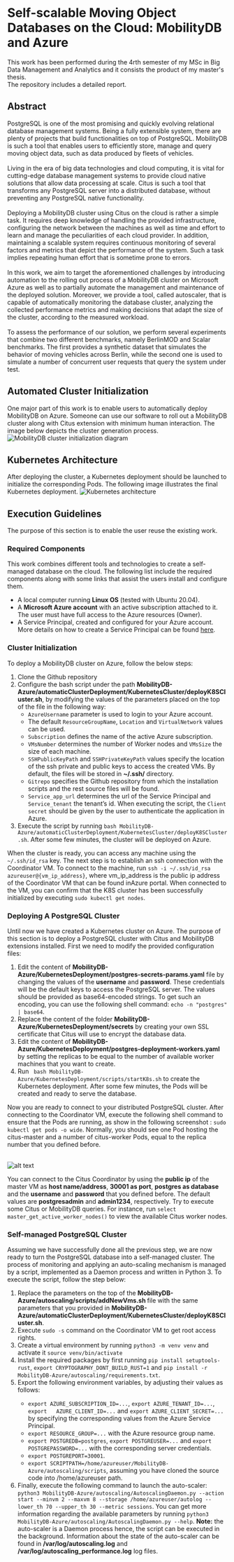 # Self-scalable Moving Object Databases on the Cloud: MobilityDB and Azure

This work has been performed during the 4rth semester of my MSc in Big Data Management and Analytics and it consists the product of my master's thesis. <br> The repository includes a detailed report.

## Abstract
PostgreSQL is one of the most promising and quickly evolving relational
database management systems. Being a fully extensible system, there are plenty of
projects that build functionalities on top of PostgreSQL. MobilityDB is such a tool
that enables users to efficiently store, manage and query moving object data, such
as data produced by fleets of vehicles. <br><br>
Living in the era of big data technologies and cloud computing, it is vital for
cutting-edge database management systems to provide cloud native solutions that
allow data processing at scale. Citus is such a tool that transforms any PostgreSQL
server into a distributed database, without preventing any PostgreSQL native functionality.<br><br>
Deploying a MobilityDB cluster using Citus on the cloud is rather a simple
task. It requires deep knowledge of handling the provided infrastructure, configuring
the network between the machines as well as time and effort to learn and
manage the peculiarities of each cloud provider. In addition, maintaining a scalable
system requires continuous monitoring of several factors and metrics that depict
the performance of the system. Such a task implies repeating human effort that is
sometime prone to errors.<br><br>
In this work, we aim to target the aforementioned challenges by introducing
automation to the rolling out process of a MobilityDB cluster on Microsoft Azure
as well as to partially automate the management and maintenance of the deployed
solution. Moreover, we provide a tool, called autoscaler, that is capable of automatically
monitoring the database cluster, analyzing the collected performance metrics
and making decisions that adapt the size of the cluster, according to the measured
workload.<br><br>
To assess the performance of our solution, we perform several experiments that
combine two different benchmarks, namely BerlinMOD and Scalar benchmarks.
The first provides a synthetic dataset that simulates the behavior of moving vehicles
across Berlin, while the second one is used to simulate a number of concurrent
user requests that query the system under test.

## Automated Cluster Initialization
One major part of this work is to enable users to automatically deploy MobilityDB on Azure. Someone can use our software to roll out a MobilityDB cluster along with Citus extension with minimum human interaction. The image below depicts the cluster generation process.
![MobilityDB cluster initialization diagram](readme_images/automaticClusterGeneration.svg)

## Kubernetes Architecture
After deploying the cluster, a Kubernetes deployment should be launched to initialize the corresponding Pods. The following image illustrates the final Kubernetes deployment.
![Kubernetes architecture](readme_images/K8S_Architecture-slides_version.jpg)

## Execution Guidelines

The purpose of this section is to enable the user reuse the existing work.

### Required Components
This work combines different tools and technologies to create a self-managed database on the cloud. The following list include the required components along with some links that assist the users install and configure them.

* A local computer running **Linux OS** (tested with Ubuntu 20.04).
* A **Microsoft Azure account** with an active subscription attached to it. The user must have full access to the Azure resources (Owner).
* A Service Principal, created and configured for your Azure account. More details on how to create a Service Principal can be found [here](https://docs.microsoft.com/en-us/azure/developer/python/configure-local-development-environment?tabs=cmd#required-components).

### Cluster Initialization
To deploy a MobilityDB cluster on Azure, follow the below steps:
<ol>
<li>Clone the Github repository</li>
<li>Configure the bash script under the path <strong>MobilityDB-Azure/automaticClusterDeployment/KubernetesCluster/deployK8SCluster.sh</strong>, by modifying the values of the parameters placed on the top of the file in the following way:
    <ul>
    <li><code>AzureUsername</code> parameter is used to login to your Azure account.</li>
    <li>The default <code>ResourceGroupName</code>, <code>Location</code> and <code>VirtualNetwork</code> values can be used.</li>
    <li><code>Subscription</code> defines the name of the active Azure subscription.</li>
    <li><code>VMsNumber</code> determines the number of Worker nodes and <code>VMsSize</code> the size of each machine.</li>
    <li><code>SSHPublicKeyPath</code> and <code>SSHPrivateKeyPath</code> values specify the location of the ssh private and public keys to access the created VMs. By default, the files will be stored in <strong>~/.ssh/</strong> directory.</li>
    <li><code>Gitrepo</code> specifies the Github repository from which the installation scripts and the rest source files will be found.</li>
    <li><code>Service_app_url</code> determines  the  url  of  the  Service  Principal  and <code>Service_tenant</code> the tenant’s id. When executing the script, the <code>Client secret</code> should be given by the user to authenticate the application in Azure.</li>
    </ul>
</li>
<li>Execute the script by running <code>bash MobilityDB-Azure/automaticClusterDeployment/KubernetesCluster/deployK8SCluster.sh</code>. After some few minutes, the cluster will be deployed on Azure.</li>
</ol>

When the cluster is ready, you can access any machine using the `~/.ssh/id_rsa` key. The next step is to establish an ssh connection with the Coordinator VM. To connect to the machine, run `ssh -i ~/.ssh/id_rsa azureuser@{vm_ip_address}`, where vm_ip_address is the public ip address of the Coordinator VM that can be found inAzure portal. When connected to the VM, you can confirm that the K8S cluster has been successfully initialized by executing `sudo kubectl get nodes`.

### Deploying A PostgreSQL Cluster

Until now we have created a Kubernetes cluster on Azure. The purpose of this section is to deploy a PostgreSQL cluster with Citus and MobilityDB extensions installed. First we need to modify the provided configuration files:
<ol>
<li>Edit the content of <strong>MobilityDB-Azure/KubernetesDeployment/postgres-secrets-params.yaml</strong> file by changing the values of the <strong>username</strong> and <strong>password</strong>. These credentials will be the default keys to access the PostgreSQL server.  The values should be provided as base64-encoded strings. To get such an encoding, you can use the following shell command: <code>echo -n "postgres" | base64</code>.</li>
<li>Replace the content of the folder <strong>MobilityDB-Azure/KubernetesDeployment/secrets</strong> by creating your own SSL certificate that Citus will use to encrypt the database data.</li>
<li>Edit the content of <strong>MobilityDB-Azure/KubernetesDeployment/postgres-deployment-workers.yaml</strong> by setting the replicas to be equal to the number of available worker machines that you want to create.</li>
<li>Run <code> bash MobilityDB-Azure/KubernetesDeployment/scripts/startK8s.sh</code> to create the Kubernetes deployment. After some few minutes, the Pods will be created and ready to serve the database.</li>
</ol>

Now you are ready to connect to your distributed PostgreSQL cluster. After connecting to the Coordinator VM, execute the following shell command to ensure that the Pods are running, as show in the following screenshot : `sudo kubectl get pods -o wide`. Normally, you should see one Pod hosting the citus-master and a number of citus-worker Pods, equal to the replica number that you defined before.<br><br>

![alt text](readme_images/pods_screenshot.png)

You can connect to the Citus Coordinator by using the **public ip** of the master VM as **host name/address**, **30001 as port**, **postgres as database** and the **username** and **password** that you defined before. The default values are **postgresadmin** and **admin1234**, respectively. Try to execute some Citus or MobilityDB queries. For instance, run `select master_get_active_worker_nodes()` to view the available Citus worker nodes.

### Self-managed PostgreSQL Cluster

Assuming we have successfully done all the previous step, we are now ready to turn the PostgreSQL database into a self-managed cluster. The process of monitoring and applying an auto-scaling mechanism is managed by a script, implemented as a Daemon process and written in Python 3. To execute the script, follow the step below:

<ol>
<li>Replace   the   parameters   on   the top of the <strong>MobilityDB-Azure/autoscaling/scripts/addNewVms.sh </strong> file with the same parameters that you provided in <strong>MobilityDB-Azure/automaticClusterDeployment/KubernetesCluster/deployK8SCluster.sh</strong>.</li>
<li>Execute <code>sudo -s</code> command on the Coordinator VM to get root access rights.</li>
<li>Create a virtual environment by running <code>python3 -m venv venv</code> and activate it <code>source venv/bin/activate</code></li>
<li>Install the required packages by first running <code>pip install setuptools-rust</code>, <code>export CRYPTOGRAPHY_DONT_BUILD_RUST=1</code> and <code>pip install -r MobilityDB-Azure/autoscaling/requirements.txt</code>.</li>
<li>Export the following environment variables, by adjusting their values as follows:</li>
    <ul>
    <li><code>export AZURE_SUBSCRIPTION_ID=...</code>, <code>export AZURE_TENANT_ID=...</code>, <code>export   AZURE_CLIENT_ID=...</code> and <code>export AZURE_CLIENT_SECRET=...</code> by specifying the corresponding values from the Azure Service Principal.</li>
    <li><code>export RESOURCE_GROUP=...</code> with the Azure resource group name.</li>
    <li><code>export POSTGREDB=postgres</code>, <code>export POSTGREUSER=...</code> and <code>export POSTGREPASSWORD=...</code> with the corresponding server credentials.</li>
    <li><code>export POSTGREPORT=30001</code>.</li>
    <li><code>export SCRIPTPATH=/home/azureuser/MobilityDB-Azure/autoscaling/scripts</code>, assuming you have cloned the source code into /home/azureuser path.</li>
    </ul>
<li>Finally, execute the following command to launch the auto-scaler: <code>python3 MobilityDB-Azure/autoscaling/AutoscalingDaemon.py --action start --minvm 2 --maxvm 8 --storage /home/azureuser/autolog --lower_th 70 --upper_th 30 --metric sessions</code>. You can get more information regarding the available parameters by running <code>python3 MobilityDB-Azure/autoscaling/AutoscalingDaemon.py --help</code>. <strong>Note:</strong> the auto-scaler is a Daemon process hence, the script can be executed in the background. Information about the state of the auto-scaler can be found in <strong>/var/log/autoscaling.log</strong> and <strong>/var/log/autoscaling_performance.log</strong> log files.</li>
</ol>
